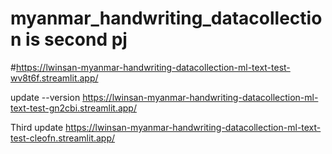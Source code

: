 # myanmar_handwriting_datacollection is second pj
#https://lwinsan-myanmar-handwriting-datacollection-ml-text-test-wv8t6f.streamlit.app/

update --version
https://lwinsan-myanmar-handwriting-datacollection-ml-text-test-gn2cbi.streamlit.app/

Third update
https://lwinsan-myanmar-handwriting-datacollection-ml-text-test-cleofn.streamlit.app/
